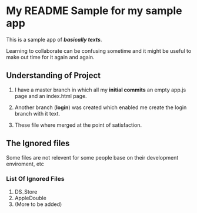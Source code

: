 # My README Sample for my sample app
This is a sample app of __*basically texts*__.

Learning to collaborate can be confusing sometime and it might be useful to make out time for it again and again.

## Understanding of Project
1. I have a master branch in which all my **initial commits** an empty app.js page and an index.html page.

1. Another branch (**login**) was created which enabled me create the login branch with it text.

1. These file where merged at the point of satisfaction.

## The Ignored files
Some files are not relevent for some people base on their development enviroment, etc
### List Of Ignored Files
1. DS_Store
1. AppleDouble
1. (More to be added)
